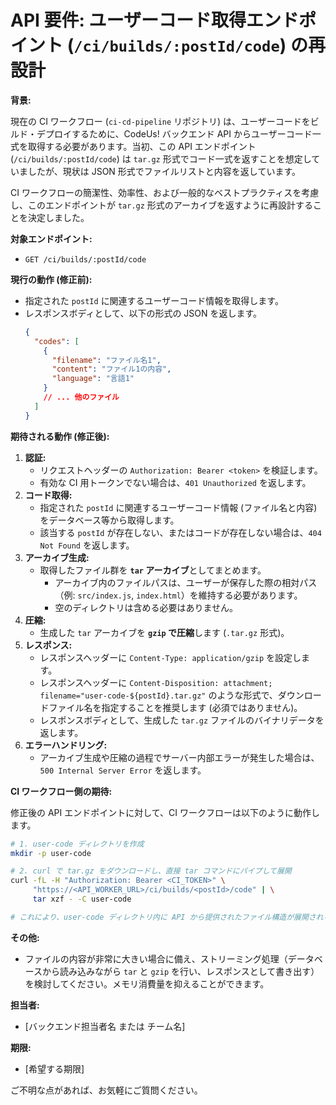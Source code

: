 # API 要件: ユーザーコード取得エンドポイント (`/ci/builds/:postId/code`) の再設計

**背景:**

現在の CI ワークフロー (`ci-cd-pipeline` リポジトリ) は、ユーザーコードをビルド・デプロイするために、CodeUs! バックエンド API からユーザーコード一式を取得する必要があります。当初、この API エンドポイント (`/ci/builds/:postId/code`) は `tar.gz` 形式でコード一式を返すことを想定していましたが、現状は JSON 形式でファイルリストと内容を返しています。

CI ワークフローの簡潔性、効率性、および一般的なベストプラクティスを考慮し、このエンドポイントが `tar.gz` 形式のアーカイブを返すように再設計することを決定しました。

**対象エンドポイント:**

- `GET /ci/builds/:postId/code`

**現行の動作 (修正前):**

- 指定された `postId` に関連するユーザーコード情報を取得します。
- レスポンスボディとして、以下の形式の JSON を返します。
  ```json
  {
    "codes": [
      {
        "filename": "ファイル名1",
        "content": "ファイル1の内容",
        "language": "言語1"
      }
      // ... 他のファイル
    ]
  }
  ```

**期待される動作 (修正後):**

1.  **認証:**
    - リクエストヘッダーの `Authorization: Bearer <token>` を検証します。
    - 有効な CI 用トークンでない場合は、`401 Unauthorized` を返します。
2.  **コード取得:**
    - 指定された `postId` に関連するユーザーコード情報 (ファイル名と内容) をデータベース等から取得します。
    - 該当する `postId` が存在しない、またはコードが存在しない場合は、`404 Not Found` を返します。
3.  **アーカイブ生成:**
    - 取得したファイル群を **`tar` アーカイブ**としてまとめます。
      - アーカイブ内のファイルパスは、ユーザーが保存した際の相対パス（例: `src/index.js`, `index.html`）を維持する必要があります。
      - 空のディレクトリは含める必要はありません。
4.  **圧縮:**
    - 生成した `tar` アーカイブを **`gzip` で圧縮**します (`.tar.gz` 形式)。
5.  **レスポンス:**
    - レスポンスヘッダーに `Content-Type: application/gzip` を設定します。
    - レスポンスヘッダーに `Content-Disposition: attachment; filename="user-code-${postId}.tar.gz"` のような形式で、ダウンロードファイル名を指定することを推奨します (必須ではありません)。
    - レスポンスボディとして、生成した `tar.gz` ファイルのバイナリデータを返します。
6.  **エラーハンドリング:**
    - アーカイブ生成や圧縮の過程でサーバー内部エラーが発生した場合は、`500 Internal Server Error` を返します。

**CI ワークフロー側の期待:**

修正後の API エンドポイントに対して、CI ワークフローは以下のように動作します。

```bash
# 1. user-code ディレクトリを作成
mkdir -p user-code

# 2. curl で tar.gz をダウンロードし、直接 tar コマンドにパイプして展開
curl -fL -H "Authorization: Bearer <CI_TOKEN>" \
     "https://<API_WORKER_URL>/ci/builds/<postId>/code" | \
     tar xzf - -C user-code

# これにより、user-code ディレクトリ内に API から提供されたファイル構造が展開される
```

**その他:**

- ファイルの内容が非常に大きい場合に備え、ストリーミング処理（データベースから読み込みながら `tar` と `gzip` を行い、レスポンスとして書き出す）を検討してください。メモリ消費量を抑えることができます。

**担当者:**

- [バックエンド担当者名 または チーム名]

**期限:**

- [希望する期限]

ご不明な点があれば、お気軽にご質問ください。
